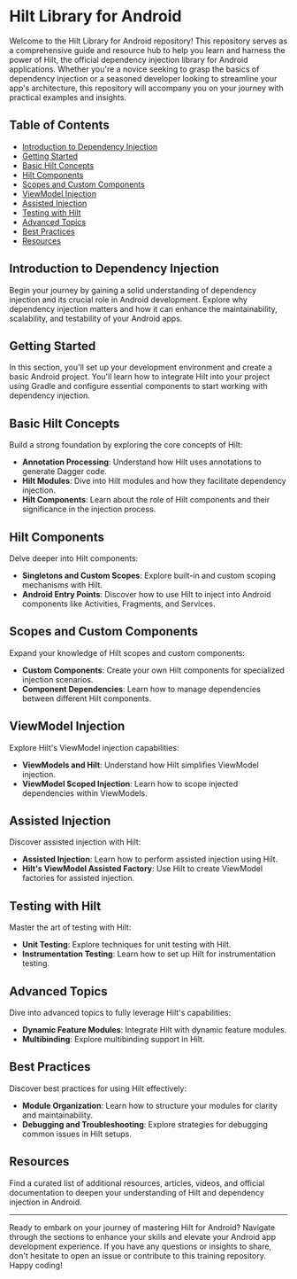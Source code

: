 # Hilt Library for Android

Welcome to the Hilt Library for Android repository! This repository serves as a comprehensive guide and resource hub to help you learn and harness the power of Hilt, the official dependency injection library for Android applications. Whether you're a novice seeking to grasp the basics of dependency injection or a seasoned developer looking to streamline your app's architecture, this repository will accompany you on your journey with practical examples and insights.

## Table of Contents

- [Introduction to Dependency Injection](#introduction-to-dependency-injection)
- [Getting Started](#getting-started)
- [Basic Hilt Concepts](#basic-hilt-concepts)
- [Hilt Components](#hilt-components)
- [Scopes and Custom Components](#scopes-and-custom-components)
- [ViewModel Injection](#viewmodel-injection)
- [Assisted Injection](#assisted-injection)
- [Testing with Hilt](#testing-with-hilt)
- [Advanced Topics](#advanced-topics)
- [Best Practices](#best-practices)
- [Resources](#resources)

## Introduction to Dependency Injection

Begin your journey by gaining a solid understanding of dependency injection and its crucial role in Android development. Explore why dependency injection matters and how it can enhance the maintainability, scalability, and testability of your Android apps.

## Getting Started

In this section, you'll set up your development environment and create a basic Android project. You'll learn how to integrate Hilt into your project using Gradle and configure essential components to start working with dependency injection.

## Basic Hilt Concepts

Build a strong foundation by exploring the core concepts of Hilt:

- **Annotation Processing**: Understand how Hilt uses annotations to generate Dagger code.
- **Hilt Modules**: Dive into Hilt modules and how they facilitate dependency injection.
- **Hilt Components**: Learn about the role of Hilt components and their significance in the injection process.

## Hilt Components

Delve deeper into Hilt components:

- **Singletons and Custom Scopes**: Explore built-in and custom scoping mechanisms with Hilt.
- **Android Entry Points**: Discover how to use Hilt to inject into Android components like Activities, Fragments, and Services.

## Scopes and Custom Components

Expand your knowledge of Hilt scopes and custom components:

- **Custom Components**: Create your own Hilt components for specialized injection scenarios.
- **Component Dependencies**: Learn how to manage dependencies between different Hilt components.

## ViewModel Injection

Explore Hilt's ViewModel injection capabilities:

- **ViewModels and Hilt**: Understand how Hilt simplifies ViewModel injection.
- **ViewModel Scoped Injection**: Learn how to scope injected dependencies within ViewModels.

## Assisted Injection

Discover assisted injection with Hilt:

- **Assisted Injection**: Learn how to perform assisted injection using Hilt.
- **Hilt's ViewModel Assisted Factory**: Use Hilt to create ViewModel factories for assisted injection.

## Testing with Hilt

Master the art of testing with Hilt:

- **Unit Testing**: Explore techniques for unit testing with Hilt.
- **Instrumentation Testing**: Learn how to set up Hilt for instrumentation testing.

## Advanced Topics

Dive into advanced topics to fully leverage Hilt's capabilities:

- **Dynamic Feature Modules**: Integrate Hilt with dynamic feature modules.
- **Multibinding**: Explore multibinding support in Hilt.

## Best Practices

Discover best practices for using Hilt effectively:

- **Module Organization**: Learn how to structure your modules for clarity and maintainability.
- **Debugging and Troubleshooting**: Explore strategies for debugging common issues in Hilt setups.

## Resources

Find a curated list of additional resources, articles, videos, and official documentation to deepen your understanding of Hilt and dependency injection in Android.

---

Ready to embark on your journey of mastering Hilt for Android? Navigate through the sections to enhance your skills and elevate your Android app development experience. If you have any questions or insights to share, don't hesitate to open an issue or contribute to this training repository. Happy coding!
